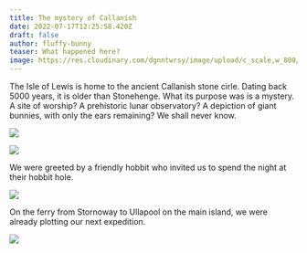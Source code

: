 ```yaml
---
title: The mystery of Callanish
date: 2022-07-17T12:25:58.420Z
draft: false
author: fluffy-bunny
teaser: What happened here?
image: https://res.cloudinary.com/dgnntwrsy/image/upload/c_scale,w_800/v1658053261/IMG_20220704_152719056.MP_dppfzv.jpg
---
```

The Isle of Lewis is home to the ancient Callanish stone cirle. Dating back 5000 years, it is older than Stonehenge. What its purpose was is a mystery. A site of worship? A prehistoric lunar observatory? A depiction of giant bunnies, with only the ears remaining? We shall never know.

![](https://res.cloudinary.com/dgnntwrsy/image/upload/c_scale,w_800/v1658053261/IMG_20220704_152719056.MP_dppfzv.jpg)

![](https://res.cloudinary.com/dgnntwrsy/image/upload/c_scale,w_800/v1658053256/IMG_20220704_140925687_vwcuoc.jpg)

We were greeted by a friendly hobbit who invited us to spend the night at their hobbit hole.

![](https://res.cloudinary.com/dgnntwrsy/image/upload/c_scale,w_800/v1658053245/IMG_20220705_130350911.MP_fukpst.jpg)

On the ferry from Stornoway to Ullapool on the main island, we were already plotting our next expedition.

![](https://res.cloudinary.com/dgnntwrsy/image/upload/c_scale,w_800/v1658053253/IMG_20220705_191544159_pdoepn.jpg)